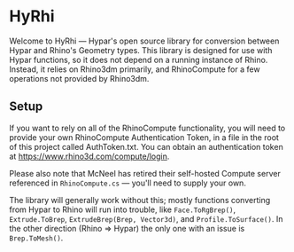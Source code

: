 # HyRhi

Welcome to HyRhi — Hypar's open source library for conversion between Hypar and Rhino's Geometry types. This library is designed for use with Hypar functions, so it does not depend on a running instance of Rhino. Instead, it relies on Rhino3dm primarily, and RhinoCompute for a few operations not provided by Rhino3dm.

## Setup

If you want to rely on all of the RhinoCompute functionality, you will need to provide your own RhinoCompute Authentication Token, in a file in the root of this project called AuthToken.txt. You can obtain an authentication token at https://www.rhino3d.com/compute/login.

Please also note that McNeel has retired their self-hosted Compute server referenced in `RhinoCompute.cs` — you'll need to supply your own.

The library will generally work without this; mostly functions converting from Hypar to Rhino will run into trouble, like `Face.ToRgBrep()`, `Extrude.ToBrep`, `ExtrudeBrep(Brep, Vector3d)`, and `Profile.ToSurface()`. In the other direction (Rhino => Hypar) the only one with an issue is `Brep.ToMesh()`.
